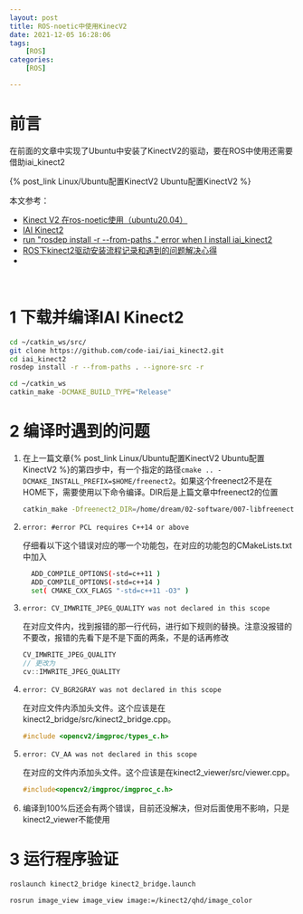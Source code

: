 ```yaml
---
layout: post
title: ROS-noetic中使用KinecV2
date: 2021-12-05 16:28:06
tags: 
    [ROS] 
categories: 
    [ROS]

---
```


# 前言

在前面的文章中实现了Ubuntu中安装了KinectV2的驱动，要在ROS中使用还需要借助iai_kinect2

{% post_link Linux/Ubuntu配置KinectV2  Ubuntu配置KinectV2 %}



本文参考：

+ [Kinect V2 在ros-noetic使用（ubuntu20.04）](https://blog.csdn.net/qq_34935373/article/details/121424754)
+ [IAI Kinect2](https://github.com/code-iai/iai_kinect2/tree/master)
+ [run "rosdep install -r --from-paths ." error when I install iai_kinect2](https://answers.ros.org/question/237451/run-rosdep-install-r-from-paths-error-when-i-install-iai_kinect2/)
+ [ROS下kinect2驱动安装流程记录和遇到的问题解决心得](https://itpcb.com/a/1824181)
+ 

​	

# 1 下载并编译IAI Kinect2

```bash
cd ~/catkin_ws/src/
git clone https://github.com/code-iai/iai_kinect2.git
cd iai_kinect2 
rosdep install -r --from-paths . --ignore-src -r

cd ~/catkin_ws
catkin_make -DCMAKE_BUILD_TYPE="Release"
```


# 2 编译时遇到的问题

1. 在上一篇文章{% post_link Linux/Ubuntu配置KinectV2  Ubuntu配置KinectV2 %}的第四步中，有一个指定的路径`cmake .. -DCMAKE_INSTALL_PREFIX=$HOME/freenect2`。如果这个freenect2不是在HOME下，需要使用以下命令编译。DIR后是上篇文章中freenect2的位置

   ```bash
   catkin_make -Dfreenect2_DIR=/home/dream/02-software/007-libfreenect2/lib/cmake/freenect2 -DCMAKE_BUILD_TYPE="Release"
   ```

2. `error: #error PCL requires C++14 or above`

   仔细看以下这个错误对应的哪一个功能包，在对应的功能包的CMakeLists.txt中加入

   ```bash
     ADD_COMPILE_OPTIONS(-std=c++11 )
     ADD_COMPILE_OPTIONS(-std=c++14 )
     set( CMAKE_CXX_FLAGS "-std=c++11 -O3" )
   ```

3. `error: CV_IMWRITE_JPEG_QUALITY was not declared in this scope`

   在对应文件内，找到报错的那一行代码，进行如下规则的替换。注意没报错的不要改，报错的先看下是不是下面的两条，不是的话再修改

   ```C++
   CV_IMWRITE_JPEG_QUALITY
   // 更改为
   cv::IMWRITE_JPEG_QUALITY
   ```

   

4. `error: CV_BGR2GRAY was not declared in this scope`

   在对应文件内添加头文件。这个应该是在kinect2_bridge/src/kinect2_bridge.cpp。

   ```C++
   #include <opencv2/imgproc/types_c.h> 
   ```

5. `error: CV_AA was not declared in this scope`

   在对应的文件内添加头文件。这个应该是在kinect2_viewer/src/viewer.cpp。

   ```C++
   #include<opencv2/imgproc/imgproc_c.h>
   ```

6. 编译到100%后还会有两个错误，目前还没解决，但对后面使用不影响，只是kinect2_viewer不能使用

# 3 运行程序验证

```bash
roslaunch kinect2_bridge kinect2_bridge.launch

rosrun image_view image_view image:=/kinect2/qhd/image_color
```

